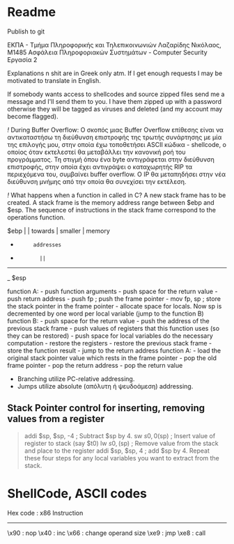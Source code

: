 # Readme

Publish to git

ΕΚΠΑ - Τμήμα Πληροφορικής και Τηλεπικοινωνιών
Λαζαρίδης Νικόλαος, Μ1485
Ασφάλεια Πληροφοριακών Συστημάτων - Computer Security
Εργασία 2


Explanations n shit are in Greek only atm.
If I get enough requests I may be motivated to translate in English.


If somebody wants access to shellcodes and source zipped files send me a message and I'll send them to you. I have them zipped up with a password otherwise they will be tagged as viruses and deleted (and my account may become flagged).

*!* During Buffer Overflow:
Ο σκοπός μιας Buffer Overflow επίθεσης είναι να αντικαταστήσω τη διεύθυνση επιστροφής της τρωτής συνάρτησης με μία της επιλογής μου, στην οποία έχω τοποθετήσει ASCII κώδικα - shellcode, ο οποίος όταν εκτελεστεί θα μεταβάλλει την κανονική ροή του προγράμματος. Τη στιγμή όπου ένα byte αντιγράφεται στην διεύθυνση επιστροφής, στην οποία έχει αντιγράψει ο καταχωρητής RIP τα περιεχόμενα του, συμβαίνει buffer overflow. Ο IP θα μεταπηδήσει στην νέα διεύθυνση μνήμης από την οποία θα συνεχίσει την εκτέλεση.

*!* What happens when a function in called in C?
A new stack frame has to be created. A stack frame is the memory address range between $ebp and $esp.
The sequence of instructions in the stack frame correspond to the operations function.

$ebp
 |
 |			towards
 |			smaller
 |			memory
 -			addresses
 -			  ||
 -			  --
 _
$esp

function A:
	- push function arguments
	- push space for the return value
	- push return address
	- push fp		; push the frame pointer
	- mov fp, sp	; store the stack pointer in the frame pointer
	- allocate space for locals. Now sp is decremented by one word per local variable
	(jump to the function B)
function B:
	- push space for the return value
	- push the address of the previous stack frame
	- push values of registers that this function uses (so they can be restored)
	- push space for local variables
		do the necessary computation
	- restore the registers
	- restore the previous stack frame
	- store the function result
	- jump to the return address
function A:
	- load the original stack pointer value which rests in the frame pointer
	- pop the old frame pointer
	- pop the return address
	- pop the return value

- Branching utilize PC-relative addressing.
- Jumps utilize absolute (απόλυτη ή ψευδοάμεση) addressing.

Stack Pointer control for inserting, removing values from a register
--------------------------------------------------------------------
> addi $sp, $sp, -4			; Subtract $sp by 4.
> sw $s0, 0($sp)			; Insert value of register to stack (say $t0)
> lw $s0, ($sp) 			; Remove value from the stack and place to the register
> addi $sp, $sp, 4			; add $sp by 4. Repeat these four steps for any local variables you want to extract from the stack.

ShellCode, ASCII codes
======================
Hex code	: x86 Instruction
--------	  ---------------
\x90		: nop
\x40		: inc
\x66		: change operand size
\xe9		: jmp
\xe8		: call




